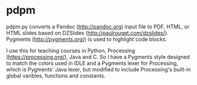 # pdpm

pdpm.py converts a Pandoc (<http://pandoc.org>) input file to PDF,
HTML, or HTML slides based on DZSlides (<http://paulrouget.com/dzslides/>).
Pygments (<http://pygments.org/>) is used to highlight code blocks.

I use this for teaching courses in Python, Processing
(<https://processing.org/>), Java and C.  So I have a Pygments style
designed to match the colors used in IDLE and a Pygments lexer for
Processing, which is Pygments' Java lexer, but modified to include
Processing's built-in global varibles, functions and constants.
